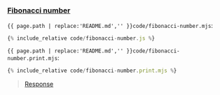 ### [Fibonacci number](code.zip)

`{{ page.path | replace:'README.md','' }}code/fibonacci-number.mjs`:

```js
{% include_relative code/fibonacci-number.js %}
```

`{{ page.path | replace:'README.md','' }}code/fibonacci-number.print.mjs`:

```js
{% include_relative code/fibonacci-number.print.mjs %}
```

> [Response](response/fibonacci-number.js)
